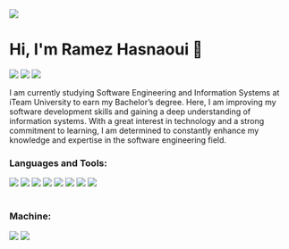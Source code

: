 <img src="https://media.giphy.com/media/v1.Y2lkPTc5MGI3NjExd2IzMTMwbTZ2bXp6NnJjN3pyZzl4YjY0bnhvMnFpdHR4ZTB6eThyMyZlcD12MV9pbnRlcm5hbF9naWZfYnlfaWQmY3Q9Zw/qgQUggAC3Pfv687qPC/giphy.gif">
</p> 

# Hi, I'm Ramez Hasnaoui 👋

[<img src="https://img.shields.io/badge/linkedin-%230077B5.svg?&style=for-the-badge&logo=linkedin&logoColor=white)">](https://www.linkedin.com/in/hasnaoui-ramez-407256305/)
[<img src="https://img.shields.io/badge/instagram-%23E4405F.svg?&style=for-the-badge&logo=instagram&logoColor=white">](https://www.instagram.com/ramez_hasnaoui/)
[<img src="https://img.shields.io/badge/facebook-%231877F2.svg?&style=for-the-badge&logo=facebook&logoColor=white">](https://www.facebook.com/hasnaouiramez)
<!-- **Vivekagent47/Vivekagent47** is a ✨ _special_ ✨ repository because its `README.md` (this file) appears on your GitHub profile. -->

 I am currently studying Software Engineering and Information Systems at iTeam University to earn my
 Bachelor’s degree. Here, I am improving my software development skills and gaining a deep understanding
 of information systems. With a great interest in technology and a strong commitment to learning, I am
 determined to constantly enhance my knowledge and expertise in the software engineering field.
<br/>

### Languages and Tools:
<div display="flex">
  <img src="https://img.shields.io/badge/html5%20-%23E34F26.svg?&style=for-the-badge&logo=html5&logoColor=white">
  <img src="https://img.shields.io/badge/css3%20-%231572B6.svg?&style=for-the-badge&logo=css3&logoColor=white">
  <img src="https://img.shields.io/badge/javascript-%23F7DF1E.svg?&style=for-the-badge&logo=javascript&logoColor=black&labelColor=black">
  <img src="https://img.shields.io/badge/python%20-%2314354C.svg?&style=for-the-badge&logo=python&logoColor=white">
  <img src="https://img.shields.io/badge/c%20-%2300599C.svg?&style=for-the-badge&logo=c&logoColor=white">
  <img src="https://img.shields.io/badge/github%20-%23121011.svg?&style=for-the-badge&logo=github&logoColor=white"/>
  <img src="https://img.shields.io/badge/latex-%23008080.svg?style=for-the-badge&logo=latex&logoColor=white">
  <img src="https://img.shields.io/badge/javafx-%23FF0000.svg?style=for-the-badge&logo=javafx&logoColor=white">
</div>
<br/>

### Machine:
<div display="flex">
  <img src="https://img.shields.io/badge/Windows-0078D6?style=for-the-badge&logo=windows&logoColor=white">
  <img src="https://img.shields.io/badge/Ubuntu-E95420?style=for-the-badge&logo=ubuntu&logoColor=white">
  
</div>

